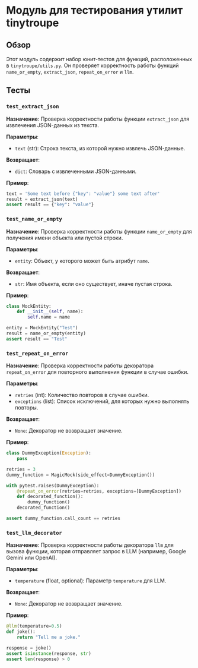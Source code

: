 # Модуль для тестирования утилит tinytroupe

## Обзор

Этот модуль содержит набор юнит-тестов для функций, расположенных в `tinytroupe/utils.py`. 
Он проверяет корректность работы функций  `name_or_empty`, `extract_json`, `repeat_on_error` и `llm`. 

## Тесты

### `test_extract_json`

**Назначение**: Проверка корректности работы функции `extract_json` для извлечения JSON-данных из текста.

**Параметры**: 

- `text` (str): Строка текста, из которой нужно извлечь JSON-данные.

**Возвращает**: 

- `dict`: Словарь с извлеченными JSON-данными.

**Пример**:

```python
text = 'Some text before {"key": "value"} some text after'
result = extract_json(text)
assert result == {"key": "value"}
```

### `test_name_or_empty`

**Назначение**: Проверка корректности работы функции `name_or_empty` для получения имени объекта или пустой строки.

**Параметры**: 

- `entity`: Объект, у которого может быть атрибут `name`.

**Возвращает**: 

- `str`: Имя объекта, если оно существует, иначе пустая строка.

**Пример**:

```python
class MockEntity:
    def __init__(self, name):
        self.name = name

entity = MockEntity("Test")
result = name_or_empty(entity)
assert result == "Test"
```

### `test_repeat_on_error`

**Назначение**: Проверка корректности работы декоратора `repeat_on_error` для повторного выполнения функции в случае ошибки.

**Параметры**: 

- `retries` (int): Количество повторов в случае ошибки.
- `exceptions` (list): Список исключений, для которых нужно выполнять повторы.

**Возвращает**: 

- `None`: Декоратор не возвращает значение.

**Пример**:

```python
class DummyException(Exception):
    pass

retries = 3
dummy_function = MagicMock(side_effect=DummyException())

with pytest.raises(DummyException):
    @repeat_on_error(retries=retries, exceptions=[DummyException])
    def decorated_function():
        dummy_function()
    decorated_function()

assert dummy_function.call_count == retries
```

### `test_llm_decorator`

**Назначение**: Проверка корректности работы декоратора `llm` для вызова функции, которая отправляет запрос в LLM (например, Google Gemini или OpenAI).

**Параметры**: 

- `temperature` (float, optional): Параметр `temperature` для LLM.

**Возвращает**: 

- `None`: Декоратор не возвращает значение.

**Пример**:

```python
@llm(temperature=0.5)
def joke():
    return "Tell me a joke."

response = joke()
assert isinstance(response, str)
assert len(response) > 0